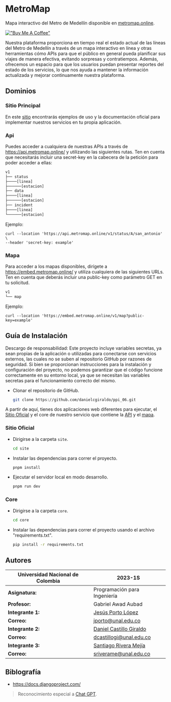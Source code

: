 # MetroMap

Mapa interactivo del Metro de Medellín disponible en [metromap.online](https://metromap.online).

[!["Buy Me A Coffee"](https://www.buymeacoffee.com/assets/img/custom_images/orange_img.png)](https://www.buymeacoffee.com/metromap)

Nuestra plataforma proporciona en tiempo real el estado actual de las líneas del Metro de Medellín a través de un mapa interactivo en línea y otras herramientas cómo APIs para que el público en general pueda planificar sus viajes de manera efectiva, evitando sorpresas y contratiempos. Además, ofrecemos un espacio para que los usuarios puedan presentar reportes del estado de los servicios, lo que nos ayuda a mantener la información actualizada y mejorar continuamente nuestra plataforma.

## Dominios

### Sitio Principal

En este [sitio](https://metromap.online) encontrarás ejemplos de uso y la documentación oficial para implementar nuestros servicios en tu propia aplicación.

### Api

Puedes acceder a cualquiera de nuestras APIs a través de <https://api.metromap.online/> y utilizando las siguientes rutas. Ten en cuenta que necesitarás incluir una secret-key en la cabecera de la petición para poder acceder a ellas:

```bash
v1
├── status
├────[linea]
├──────[estacion]
├── data
├────[linea]
├──────[estacion]
├── incident
├────[linea]
└──────[estacion]
```

Ejemplo:

```curl
curl --location 'https://api.metromap.online/v1/status/A/san_antonio' \
--header 'secret-key: example'
```

### Mapa

Para acceder a los mapas disponibles, dirígete a <https://embed.metromap.online/> y utiliza cualquiera de las siguientes URLs. Ten en cuenta que deberás incluir una public-key como parámetro GET en tu solicitud.

```bash
v1
└── map
```

Ejemplo:

```curl
curl --location 'https://embed.metromap.online/v1/map?public-key=example'
```


## Guía de Instalación

Descargo de responsabilidad: Este proyecto incluye variables secretas, ya sean propias de la aplicación o utilizadas para conectarse con servicios externos, las cuales no se suben al repositorio GitHub por razones de seguridad. Si bien se proporcionan instrucciones para la instalación y configuración del proyecto, no podemos garantizar que el código funcione correctamente en su entorno local, ya que se necesitan las variables secretas para el funcionamiento correcto del mismo.

- Clonar el repositorio de GitHub.

    ```bash
    git clone https://github.com/danielcgiraldo/ppi_06.git
    ```

A partir de aquí, tienes dos aplicaciones web diferentes para ejecutar, el [Sitio Oficial](https://metromap.online)
y el core de nuestro servicio que contiene la [API](https://api.metromap.online) y el [mapa](https://embed.metromap.online).

### Sitio Oficial

- Dirigirse a la carpeta `site`.

    ```bash
    cd site
    ```

- Instalar las dependencias para correr el proyecto.

    ```bash
    pnpm install
    ```

- Ejecutar el servidor local en modo desarrollo.

    ```bash
    pnpm run dev
    ```

### Core

- Dirigirse a la carpeta `core`.

    ```bash
    cd core
    ```

- Instalar las dependencias para correr el proyecto usando el archivo "requirements.txt".

    ```bash
    pip install -r requirements.txt
    ```

## Autores

| Universidad Nacional de Colombia | 2023-1S |
| --- | --- |
| **Asignatura:** | Programación para Ingeniería |
| **Profesor:** | Gabriel Awad Aubad |
| **Integrante 1:** | [Jesús Porto López](https://github.com/JPortoL) |
| **Correo:** | jporto@unal.edu.co |
| **Integrante 2:** | [Daniel Castillo Giraldo](https://github.com/danielcgiraldo)  |
| **Correo:** | dcastillogi@unal.edu.co |
| **Integrante 3:** | [Santiago Rivera Mejía](https://github.com/SRCrimson)  |
| **Correo:** | sriverame@unal.edu.co |

## Biblografía

- <https://docs.djangoproject.com/>

> Reconocimiento especial a [Chat GPT](https://chat.openai.com/).

